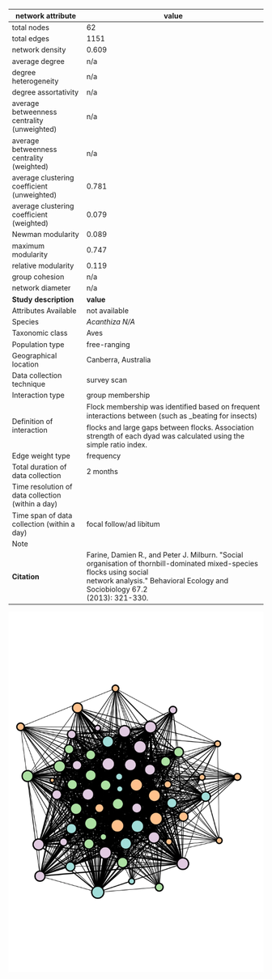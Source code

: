 network attribute|value
---|---
total nodes|62
total edges|1151
network density|0.609
average degree|n/a
degree heterogeneity|n/a
degree assortativity|n/a
average betweenness centrality (unweighted)|n/a
average betweenness centrality (weighted)|n/a
average clustering coefficient (unweighted)|0.781
average clustering coefficient (weighted)|0.079
Newman modularity|0.089
maximum modularity|0.747
relative modularity|0.119
group cohesion|n/a
network diameter|n/a
**Study description**|**value**
Attributes Available|not available
Species|*Acanthiza N/A*
Taxonomic class|Aves
Population type|free-ranging
Geographical location|Canberra, Australia
Data collection technique|survey scan
Interaction type|group membership
Definition of interaction|Flock membership was identified based on frequent interactions between (such as _beating for insects) flocks and large gaps between flocks. Association strength of each dyad was calculated using the simple ratio index.
Edge weight type|frequency
Total duration of data collection|2 months
Time resolution of data collection (within a day)|
Time span of data collection (within a day)|focal follow/ad libitum
Note|
**Citation** | Farine, Damien R., and Peter J. Milburn. "Social <br> organisation of thornbill-dominated mixed-species flocks using social <br> network analysis." Behavioral Ecology and Sociobiology 67.2 <br> (2013): 321-330.
![NetworkImage](/Networks/Network%20Visualizations/thornbills_farine.png)
